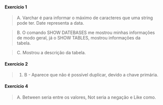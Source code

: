 #### Exercício 1

> A. Varchar é para informar o máximo de caracteres que uma string pode ter. Date representa a data.

> B. O comando SHOW DATEBASES me mostrou minhas informações de modo geral, já o SHOW TABLES, mostrou informações da    
> tabela.

> C. Mostrou a descrição da tabela.

#### Exercício 2

> 1. B - Aparece que não é possível duplicar, devido a chave primária.

#### Exercício 4

> A. Between seria entre os valores, Not seria a negação e Like como.